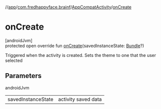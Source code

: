 //[app](../../../index.md)/[com.fredhappyface.brainf](../index.md)/[AppCompatActivity](index.md)/[onCreate](on-create.md)

# onCreate

[androidJvm]\
protected open override fun [onCreate](on-create.md)(savedInstanceState: [Bundle](https://developer.android.com/reference/kotlin/android/os/Bundle.html)?)

Triggered when the activity is created. Sets the theme to one that the user selected

## Parameters

androidJvm

| | |
|---|---|
| savedInstanceState | activity saved data |
